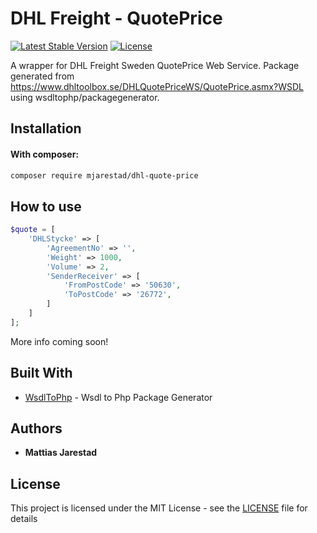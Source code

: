 # DHL Freight - QuotePrice

[![Latest Stable Version](https://poser.pugx.org/mjarestad/dhl-quote-price/v/stable)](https://packagist.org/packages/mjarestad/dhl-quote-price)
[![License](https://poser.pugx.org/mjarestad/dhl-quote-price/license)](https://packagist.org/packages/mjarestad/dhl-quote-price)

A wrapper for DHL Freight Sweden QuotePrice Web Service. Package generated from https://www.dhltoolbox.se/DHLQuotePriceWS/QuotePrice.asmx?WSDL using wsdltophp/packagegenerator.

## Installation

#### With composer:

```bash
composer require mjarestad/dhl-quote-price
```

## How to use

```php
$quote = [
    'DHLStycke' => [
        'AgreementNo' => '',
        'Weight' => 1000,
        'Volume' => 2,
        'SenderReceiver' => [
            'FromPostCode' => '50630',
            'ToPostCode' => '26772',
        ]
    ]
];
```

More info coming soon!

## Built With

* [WsdlToPhp](WsdlToPhp) - Wsdl to Php Package Generator
## Authors

* **Mattias Jarestad**

## License

This project is licensed under the MIT License - see the [LICENSE](LICENSE) file for details